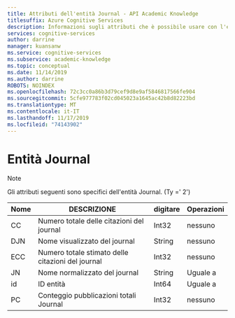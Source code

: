```yaml
---
title: Attributi dell'entità Journal - API Academic Knowledge
titlesuffix: Azure Cognitive Services
description: Informazioni sugli attributi che è possibile usare con l'entità Journal nell'API Academic Knowledge in Servizi cognitivi.
services: cognitive-services
author: darrine
manager: kuansanw
ms.service: cognitive-services
ms.subservice: academic-knowledge
ms.topic: conceptual
ms.date: 11/14/2019
ms.author: darrine
ROBOTS: NOINDEX
ms.openlocfilehash: 72c3cc0a86b3d79cef9d8e9af5846817566fe904
ms.sourcegitcommit: 5cfe977783f02cd045023a1645ac42b8d82223bd
ms.translationtype: MT
ms.contentlocale: it-IT
ms.lasthandoff: 11/17/2019
ms.locfileid: "74143902"
---
```

# <a name="journal-entity"></a>Entità Journal

> [!NOTE]
> Gli attributi seguenti sono specifici dell'entità Journal. (Ty =' 2')

Nome | DESCRIZIONE | digitare | Operazioni
--- | --- | --- | ---
CC      |Numero totale delle citazioni del journal           |Int32      |nessuno  
DJN     |Nome visualizzato del journal               |String     |nessuno
ECC     |Numero totale stimato delle citazioni del journal |Int32      |nessuno
JN      |Nome normalizzato del journal                    |String     |Uguale a
id      |ID entità                              |Int64      |Uguale a
PC    |Conteggio pubblicazioni totali Journal | Int32 | nessuno
